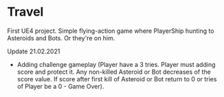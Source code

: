 # Travel

First UE4 project. Simple flying-action game where PlayerShip hunting to Asteroids and Bots. Or they're on him.


Update 21.02.2021 

+ Adding challenge gameplay (Player have a 3 tries. Player must adding score and protect it. Any non-killed Asteroid or Bot decreases of the score value. If score after first kill of Asteroid or Bot return to 0 or tries of Player be a 0 - Game Over).